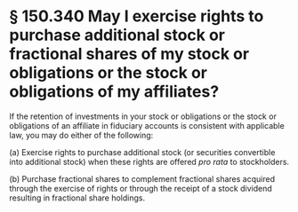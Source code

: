 # § 150.340   May I exercise rights to purchase additional stock or fractional shares of my stock or obligations or the stock or obligations of my affiliates?

If the retention of investments in your stock or obligations or the stock or obligations of an affiliate in fiduciary accounts is consistent with applicable law, you may do either of the following:


(a) Exercise rights to purchase additional stock (or securities convertible into additional stock) when these rights are offered *pro rata* to stockholders.


(b) Purchase fractional shares to complement fractional shares acquired through the exercise of rights or through the receipt of a stock dividend resulting in fractional share holdings.




